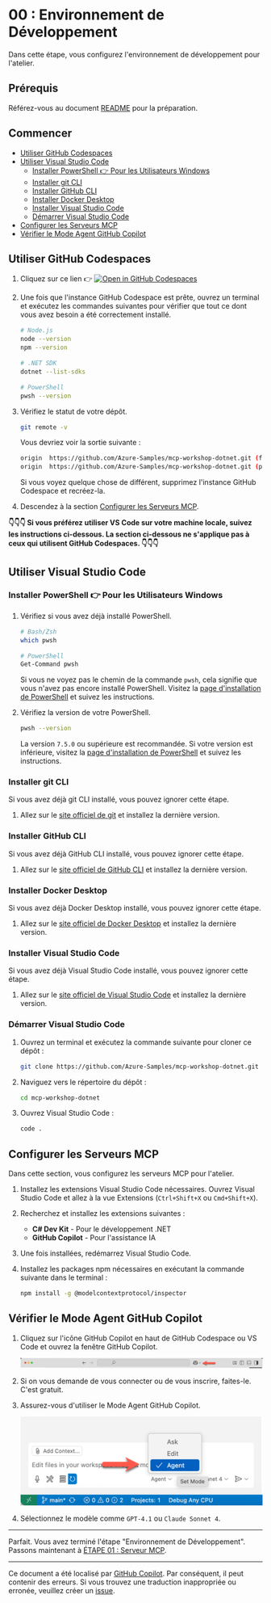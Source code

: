 # 00 : Environnement de Développement

Dans cette étape, vous configurez l'environnement de développement pour l'atelier.

## Prérequis

Référez-vous au document [README](../README.md#prerequisites) pour la préparation.

## Commencer

- [Utiliser GitHub Codespaces](#utiliser-github-codespaces)
- [Utiliser Visual Studio Code](#utiliser-visual-studio-code)
  - [Installer PowerShell 👉 Pour les Utilisateurs Windows](#installer-powershell--pour-les-utilisateurs-windows)
  - [Installer git CLI](#installer-git-cli)
  - [Installer GitHub CLI](#installer-github-cli)
  - [Installer Docker Desktop](#installer-docker-desktop)
  - [Installer Visual Studio Code](#installer-visual-studio-code)
  - [Démarrer Visual Studio Code](#démarrer-visual-studio-code)
- [Configurer les Serveurs MCP](#configurer-les-serveurs-mcp)
- [Vérifier le Mode Agent GitHub Copilot](#vérifier-le-mode-agent-github-copilot)

## Utiliser GitHub Codespaces

1. Cliquez sur ce lien 👉 [![Open in GitHub Codespaces](https://github.com/codespaces/badge.svg)](https://codespaces.new/Azure-Samples/mcp-workshop-dotnet)

1. Une fois que l'instance GitHub Codespace est prête, ouvrez un terminal et exécutez les commandes suivantes pour vérifier que tout ce dont vous avez besoin a été correctement installé.

    ```bash
    # Node.js
    node --version
    npm --version
    ```

    ```bash
    # .NET SDK
    dotnet --list-sdks
    ```

    ```bash
    # PowerShell
    pwsh --version
    ```

1. Vérifiez le statut de votre dépôt.

    ```bash
    git remote -v
    ```

   Vous devriez voir la sortie suivante :

    ```bash
    origin  https://github.com/Azure-Samples/mcp-workshop-dotnet.git (fetch)
    origin  https://github.com/Azure-Samples/mcp-workshop-dotnet.git (push)
    ```

   Si vous voyez quelque chose de différent, supprimez l'instance GitHub Codespace et recréez-la.

1. Descendez à la section [Configurer les Serveurs MCP](#configurer-les-serveurs-mcp).

**👇👇👇 Si vous préférez utiliser VS Code sur votre machine locale, suivez les instructions ci-dessous. La section ci-dessous ne s'applique pas à ceux qui utilisent GitHub Codespaces. 👇👇👇**

## Utiliser Visual Studio Code

### Installer PowerShell 👉 Pour les Utilisateurs Windows

1. Vérifiez si vous avez déjà installé PowerShell.

    ```bash
    # Bash/Zsh
    which pwsh
    ```

    ```bash
    # PowerShell
    Get-Command pwsh
    ```

   Si vous ne voyez pas le chemin de la commande `pwsh`, cela signifie que vous n'avez pas encore installé PowerShell. Visitez la [page d'installation de PowerShell](https://learn.microsoft.com/powershell/scripting/install/installing-powershell) et suivez les instructions.

1. Vérifiez la version de votre PowerShell.

    ```bash
    pwsh --version
    ```

   La version `7.5.0` ou supérieure est recommandée. Si votre version est inférieure, visitez la [page d'installation de PowerShell](https://learn.microsoft.com/powershell/scripting/install/installing-powershell) et suivez les instructions.

### Installer git CLI

Si vous avez déjà git CLI installé, vous pouvez ignorer cette étape.

1. Allez sur le [site officiel de git](https://git-scm.com/downloads) et installez la dernière version.

### Installer GitHub CLI

Si vous avez déjà GitHub CLI installé, vous pouvez ignorer cette étape.

1. Allez sur le [site officiel de GitHub CLI](https://cli.github.com/) et installez la dernière version.

### Installer Docker Desktop

Si vous avez déjà Docker Desktop installé, vous pouvez ignorer cette étape.

1. Allez sur le [site officiel de Docker Desktop](https://docs.docker.com/get-started/get-docker/) et installez la dernière version.

### Installer Visual Studio Code

Si vous avez déjà Visual Studio Code installé, vous pouvez ignorer cette étape.

1. Allez sur le [site officiel de Visual Studio Code](https://code.visualstudio.com/) et installez la dernière version.

### Démarrer Visual Studio Code

1. Ouvrez un terminal et exécutez la commande suivante pour cloner ce dépôt :

    ```bash
    git clone https://github.com/Azure-Samples/mcp-workshop-dotnet.git
    ```

1. Naviguez vers le répertoire du dépôt :

    ```bash
    cd mcp-workshop-dotnet
    ```

1. Ouvrez Visual Studio Code :

    ```bash
    code .
    ```

## Configurer les Serveurs MCP

Dans cette section, vous configurez les serveurs MCP pour l'atelier.

1. Installez les extensions Visual Studio Code nécessaires. Ouvrez Visual Studio Code et allez à la vue Extensions (`Ctrl+Shift+X` ou `Cmd+Shift+X`).

1. Recherchez et installez les extensions suivantes :
   - **C# Dev Kit** - Pour le développement .NET
   - **GitHub Copilot** - Pour l'assistance IA

1. Une fois installées, redémarrez Visual Studio Code.

1. Installez les packages npm nécessaires en exécutant la commande suivante dans le terminal :

    ```bash
    npm install -g @modelcontextprotocol/inspector
    ```

## Vérifier le Mode Agent GitHub Copilot

1. Cliquez sur l'icône GitHub Copilot en haut de GitHub Codespace ou VS Code et ouvrez la fenêtre GitHub Copilot.

   ![Open GitHub Copilot Chat](../../../docs/images/setup-01.png)

1. Si on vous demande de vous connecter ou de vous inscrire, faites-le. C'est gratuit.
1. Assurez-vous d'utiliser le Mode Agent GitHub Copilot.

   ![GitHub Copilot Agent Mode](../../../docs/images/setup-02.png)

1. Sélectionnez le modèle comme `GPT-4.1` ou `Claude Sonnet 4`.

---

Parfait. Vous avez terminé l'étape "Environnement de Développement". Passons maintenant à [ÉTAPE 01 : Serveur MCP](./01-mcp-server.md).

---

Ce document a été localisé par [GitHub Copilot](https://docs.github.com/copilot/about-github-copilot/what-is-github-copilot). Par conséquent, il peut contenir des erreurs. Si vous trouvez une traduction inappropriée ou erronée, veuillez créer un [issue](../../../../../issues).